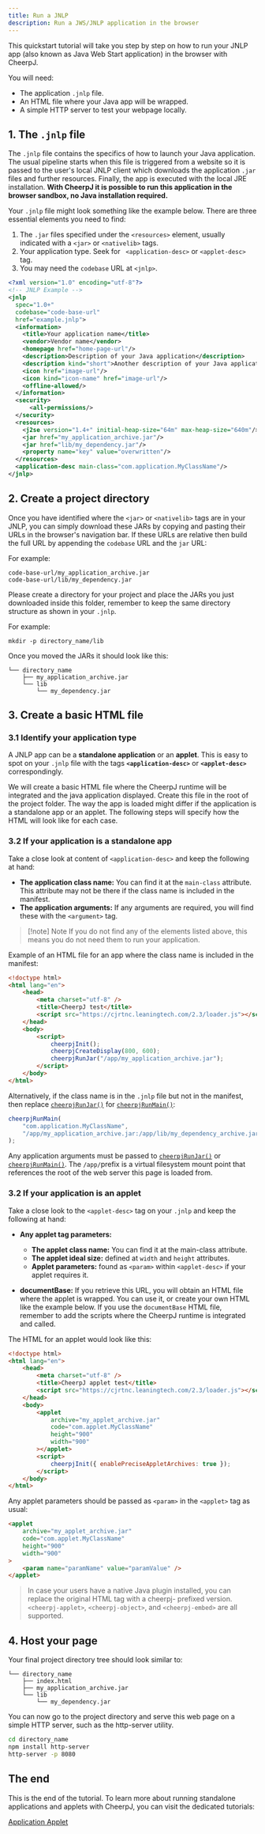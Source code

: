 ```yaml
---
title: Run a JNLP
description: Run a JWS/JNLP application in the browser
---
```


This quickstart tutorial will take you step by step on how to run your JNLP app (also known as Java Web Start application) in the browser with CheerpJ.

You will need:

- The application `.jnlp` file.
- An HTML file where your Java app will be wrapped.
- A simple HTTP server to test your webpage locally.

## 1. The `.jnlp` file

The `.jnlp` file contains the specifics of how to launch your Java application. The usual pipeline starts when this file is triggered from a website so it is passed to the user's local JNLP client which downloads the application `.jar` files and further resources. Finally, the app is executed with the local JRE installation. **With CheerpJ it is possible to run this application in the browser sandbox, no Java installation required.**

Your `.jnlp` file might look something like the example below. There are three essential elements you need to find:

1. The `.jar` files specified under the `<resources>` element, usually indicated with a `<jar>` or `<nativelib>` tags.
2. Your application type. Seek for ` <application-desc>` or `<applet-desc>` tag.
3. You may need the `codebase` URL at `<jnlp>`.

```xml title="example.jnlp" {5, 22-23, 26}
<?xml version="1.0" encoding="utf-8"?>
<!-- JNLP Example -->
<jnlp
  spec="1.0+"
  codebase="code-base-url"
  href="example.jnlp">
  <information>
    <title>Your application name</title>
    <vendor>Vendor name</vendor>
    <homepage href="home-page-url"/>
    <description>Description of your Java application</description>
    <description kind="short">Another description of your Java application</description>
    <icon href="image-url"/>
    <icon kind="icon-name" href="image-url"/>
    <offline-allowed/>
  </information>
  <security>
      <all-permissions/>
  </security>
  <resources>
    <j2se version="1.4+" initial-heap-size="64m" max-heap-size="640m"/>
    <jar href="my_application_archive.jar"/>
    <jar href="lib/my_dependency.jar"/>
    <property name="key" value="overwritten"/>
  </resources>
  <application-desc main-class="com.application.MyClassName"/>
</jnlp>
```

## 2. Create a project directory

Once you have identified where the `<jar>` or `<nativelib>` tags are in your JNLP, you can simply download these JARs by copying and pasting their URLs in the browser's navigation bar. If these URLs are relative then build the full URL by appending the `codebase` URL and the `jar` URL:

For example:

```
code-base-url/my_application_archive.jar
code-base-url/lib/my_dependency.jar
```

Please create a directory for your project and place the JARs you just downloaded inside this folder, remember to keep the same directory structure as shown in your `.jnlp`.

For example:

```shell
mkdir -p directory_name/lib
```

Once you moved the JARs it should look like this:

```
└── directory_name
    ├── my_application_archive.jar
    └── lib
        └── my_dependency.jar
```

## 3. Create a basic HTML file

### 3.1 Identify your application type

A JNLP app can be a **standalone application** or an **applet**. This is easy to spot on your `.jnlp` file with the tags **`<application-desc>`** or **`<applet-desc>`** correspondingly.

We will create a basic HTML file where the CheerpJ runtime will be integrated and the java application displayed. Create this file in the root of the project folder. The way the app is loaded might differ if the application is a standalone app or an applet. The following steps will specify how the HTML will look like for each case.

### 3.2 If your application is a standalone app

Take a close look at content of `<application-desc>` and keep the following at hand:

- **The application class name:** You can find it at the `main-class` attribute. This attribute may not be there if the class name is included in the manifest.
- **The application arguments:** If any arguments are required, you will find these with the `<argument>` tag.

> [!note] Note
> If you do not find any of the elements listed above, this means you do not need them to run your application.

Example of an HTML file for an app where the class name is included in the manifest:

```html title = "index.html" {6, 9-13}
<!doctype html>
<html lang="en">
	<head>
		<meta charset="utf-8" />
		<title>CheerpJ test</title>
		<script src="https://cjrtnc.leaningtech.com/2.3/loader.js"></script>
	</head>
	<body>
		<script>
			cheerpjInit();
			cheerpjCreateDisplay(800, 600);
			cheerpjRunJar("/app/my_application_archive.jar");
		</script>
	</body>
</html>
```

Alternatively, if the class name is in the `.jnlp` file but not in the manifest, then replace [`cheerpjRunJar()`] for [`cheerpjRunMain()`]:

```js
cheerpjRunMain(
	"com.application.MyClassName",
	"/app/my_application_archive.jar:/app/lib/my_dependency_archive.jar",
);
```

Any application arguments must be passed to [`cheerpjRunJar()`] or [`cheerpjRunMain()`].
The `/app/`prefix is a virtual filesystem mount point that references the root of the web server this page is loaded from.

### 3.2 If your application is an applet

Take a close look to the `<applet-desc>` tag on your `.jnlp` and keep the following at hand:

- **Any applet tag parameters:**

  - **The applet class name:** You can find it at the main-class attribute.
  - **The applet ideal size:** defined at `width` and `height` attributes.
  - **Applet parameters:** found as `<param>` within `<applet-desc>` if your applet requires it.

- **documentBase:** If you retrieve this URL, you will obtain an HTML file where the applet is wrapped. You can use it, or create your own HTML like the example below. If you use the `documentBase` HTML file, remember to add the scripts where the CheerpJ runtime is integrated and called.

The HTML for an applet would look like this:

```html title="index.html" {6, 9-17}
<!doctype html>
<html lang="en">
	<head>
		<meta charset="utf-8" />
		<title>CheerpJ applet test</title>
		<script src="https://cjrtnc.leaningtech.com/2.3/loader.js"></script>
	</head>
	<body>
		<applet
			archive="my_applet_archive.jar"
			code="com.applet.MyClassName"
			height="900"
			width="900"
		></applet>
		<script>
			cheerpjInit({ enablePreciseAppletArchives: true });
		</script>
	</body>
</html>
```

Any applet parameters should be passed as `<param>` in the `<applet>` tag as usual:

```html {7}
<applet
	archive="my_applet_archive.jar"
	code="com.applet.MyClassName"
	height="900"
	width="900"
>
	<param name="paramName" value="paramValue" />
</applet>
```

> In case your users have a native Java plugin installed, you can replace the original HTML tag with a cheerpj- prefixed version. `<cheerpj-applet>`, `<cheerpj-object>`, and `<cheerpj-embed>` are all supported.

## 4. Host your page

Your final project directory tree should look similar to:

```
└── directory_name
    ├── index.html
    ├── my_application_archive.jar
    └── lib
        └── my_dependency.jar
```

You can now go to the project directory and serve this web page on a simple HTTP server, such as the http-server utility.

```sh
cd directory_name
npm install http-server
http-server -p 8080
```

## The end

This is the end of the tutorial. To learn more about running standalone applications and applets with CheerpJ, you can visit the dedicated tutorials:

<div class="not-prose grid grid-cols-2 font-medium gap-2 text-stone-100">
	<a
		href="/cheerpj2/getting-started/Java-app"
		class="px-8 py-6 bg-stone-800 hover:bg-stone-700 text-lg"
	>
		Application
	</a>
	<a
		href="/cheerpj2/getting-started/Java-applet"
		class="px-8 py-6 bg-stone-800 hover:bg-stone-700 text-lg"
	>
		Applet
	</a>
</div>

[run a Java application]: /cheerpj2/getting-started/Java-app
[run a Java applet]: /cheerpj2/getting-started/Java-applet
[`cheerpjRunJar()`]: /cheerpj2/reference/Runtime-API#cheerpjrunjar
[`cheerpjRunMain()`]: /cheerpj2/reference/Runtime-API#cheerpjrunmain
